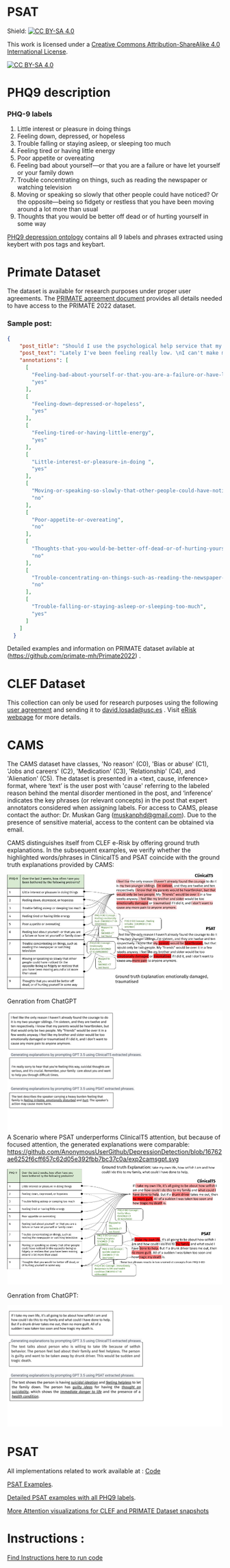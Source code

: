 # PSAT

Shield: [![CC BY-SA 4.0][cc-by-sa-shield]][cc-by-sa]

This work is licensed under a
[Creative Commons Attribution-ShareAlike 4.0 International License][cc-by-sa].

[![CC BY-SA 4.0][cc-by-sa-image]][cc-by-sa]

[cc-by-sa]: http://creativecommons.org/licenses/by-sa/4.0/
[cc-by-sa-image]: https://licensebuttons.net/l/by-sa/4.0/88x31.png
[cc-by-sa-shield]: https://img.shields.io/badge/License-CC%20BY--SA%204.0-lightgrey.svg


# PHQ9 description 

### PHQ-9 labels
1) Little interest or pleasure in doing things
2) Feeling down, depressed, or hopeless
3) Trouble falling or staying asleep, or sleeping too much
4) Feeling tired or having little energy
5) Poor appetite or overeating	
6) Feeling bad about yourself—or that you are a failure or have let yourself or your family down
7) Trouble concentrating on things, such as reading the newspaper or watching television
8) Moving or speaking so slowly that other people could have noticed? Or the opposite—being so fidgety or restless that you have been moving around a lot more than usual
9) Thoughts that you would be better off dead or of hurting yourself in some way


[PHQ9 depression ontology](https://github.com/AnonymousUserGithub/DepressionDetection/blob/main/PSAT%20Results/PHQ9%20depression%20ontology.csv) contains all 9 labels and phrases extracted using keybert with pos tags and keybart.


# Primate Dataset

The dataset is available for research purposes under proper user agreements. The [PRIMATE agreement document](https://github.com/primate-mh/Primate2022/blob/main/Primate2022_agreement.pdf) provides all details needed to have access to the PRIMATE 2022 dataset.

### Sample post:

```json
{
    "post_title": "Should I use the psychological help service that my university provides for free?",
    "post_text": "Lately I've been feeling really low. \nI can't make myself leave the bed, I start crying out of the blue and everything is just so heavy. \nI think I've always suffered from some kind of depression but I've never been to therapy because I couldn't afford it on my own and my family didn't ever suspect anything. \nNow I live on my own in another city. Yesterday I discovered that my university provides psychological help for students for free. Do you think I should give it a go? \nI'm a bit afraid because I don't know what to expect and I don't really know what to tell them when I'll be there. I know they don't provide help for very serious issues (you'll need a psychiatrist for that) and I hope they don't take care for only \"university related problems\".\nOn the other hand, I have nothing to lose because it's free.\nDid you ever try anything like that? \n",
    "annotations": [
      [
        "Feeling-bad-about-yourself-or-that-you-are-a-failure-or-have-let-yourself-or-your-family-down",
        "yes"
      ],
      [
        "Feeling-down-depressed-or-hopeless",
        "yes"
      ],
      [
        "Feeling-tired-or-having-little-energy",
        "yes"
      ],
      [
        "Little-interest-or-pleasure-in-doing ",
        "yes"
      ],
      [
        "Moving-or-speaking-so-slowly-that-other-people-could-have-noticed-Or-the-opposite-being-so-fidgety-or-restless-that-you-have-been-moving-around-a-lot-more-than-usual",
        "no"
      ],
      [
        "Poor-appetite-or-overeating",
        "no"
      ],
      [
        "Thoughts-that-you-would-be-better-off-dead-or-of-hurting-yourself-in-some-way",
        "no"
      ],
      [
        "Trouble-concentrating-on-things-such-as-reading-the-newspaper-or-watching-television",
        "no"
      ],
      [
        "Trouble-falling-or-staying-asleep-or-sleeping-too-much",
        "yes"
      ]
    ]
  }
```
Detailed examples and information on PRIMATE dataset avilable at (https://github.com/primate-mh/Primate2022) .

# CLEF Dataset

This collection can only be used for research purposes using the following [user agreement](https://tec.citius.usc.es/ir/code/eRisk2018_agreement.odt) and sending it to david.losada@usc.es . Visit [eRisk webpage](https://tec.citius.usc.es/ir/code/eRisk2022.html) for more details.

# CAMS

The CAMS dataset have classes, 'No reason' (C0), 'Bias or abuse' (C1), 'Jobs and careers' (C2), 'Medication' (C3), 'Relationship' (C4), and 'Alienation' (C5). The dataset is presented in a <text, cause, inference> format, where ‘text’ is the user post with 'cause' referring to the labeled reason behind the mental disorder mentioned in the post, and ‘inference’ indicates the key phrases (or relevant concepts) in the post that expert annotators considered when assigning labels. For access to CAMS, please contact the author: Dr. Muskan Garg (muskanphd@gmail.com). Due to the presence of sensitive material, access to the content can be obtained via email.

CAMS distinguishes itself from CLEF e-Risk by offering ground truth explanations. In the subsequent examples, we verify whether the highlighted words/phrases in ClinicalT5 and PSAT coincide with the ground truth explanations provided by CAMS:
![Alt text of the image](https://github.com/AnonymousUserGithub/DepressionDetection/blob/3404a53d65a0ff0eb394cf5e21aa29c59dc735e9/Examples%20for%20PSAT.jpg)

Genration from ChatGPT

![Alt text](https://github.com/AnonymousUserGithub/DepressionDetection/blob/8ee3dd64bbb819221a2a69767937639312798fdf/gptexplation.svg
)
A Scenario where PSAT underperforms ClinicalT5 attention, but because of focused attention, the generated explanations were comparable:
https://github.com/AnonymousUserGithub/DepressionDetection/blob/16762ae6252f6cff657c62d05e392fbb7bc37c0a/exp2camsgpt.svg
![Alt text of the image](https://github.com/AnonymousUserGithub/DepressionDetection/blob/2852a5de0506ba2dcb98a5502a45338e5be9c920/CAMS1.png)

Genration from ChatGPT:

![Alt text of the image](https://github.com/AnonymousUserGithub/DepressionDetection/blob/16762ae6252f6cff657c62d05e392fbb7bc37c0a/exp2cams.svg)

# PSAT

All implementations related to work available at : [Code](https://github.com/AnonymousUserGithub/DepressionDetection/tree/main/PSAT%20Results/Code)

[PSAT Examples](https://github.com/AnonymousUserGithub/DepressionDetection/blob/main/Examples%20for%20PSAT-1.pdf). 

[Detailed PSAT examples with all PHQ9 labels](https://github.com/AnonymousUserGithub/DepressionDetection/blob/main/MoreExamplesWithPSAT.pdf).

[More Attention visualizations for CLEF and PRIMATE Dataset snapshots](https://github.com/AnonymousUserGithub/DepressionDetection/tree/main/PSAT%20Results/Attention%20Visulaization%20Experiment%20Snapshots)

# Instructions : 

[Find Instructions here to run code](https://github.com/AnonymousUserGithub/DepressionDetection/blob/b52ea35272a2d339cb25c76a74c904cde5615d96/instructions.md)
